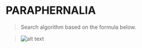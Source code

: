 # PARAPHERNALIA 

> Search algorithm based on the formula below.

> ![alt text](http://ipl.cs.aueb.gr/stougiannis/bm25_formula.png "Logo Title Text 1")
